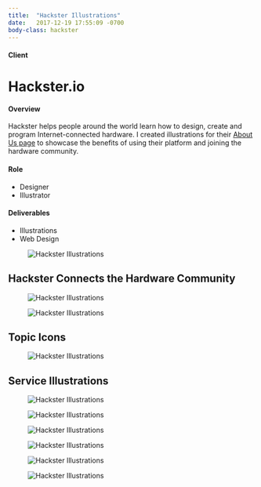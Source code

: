 ```yaml
---
title:  "Hackster Illustrations"
date:   2017-12-19 17:55:09 -0700
body-class: hackster
---
```

<div class="container project-header">
  <div class="row">
    <div class="col-md-3 title">
      <h4>Client</h4>
      <h1>Hackster.io</h1>
    </div>
    <div class="col-md-6 overview">
      <h4>Overview</h4>
      <p>Hackster helps people around the world learn how to design, create and program Internet-connected hardware. I created illustrations for their <a href="https://www.hackster.io/about">About Us page</a> to showcase the benefits of using their platform and joining the hardware community.</p>
    </div>
    <div class="col-md-2 offset-md-1 role">
      <h4>Role</h4>
      <ul>
        <li>Designer</li>
        <li>Illustrator</li>
      </ul>
      <h4>Deliverables</h4>
      <ul>
        <li>Illustrations</li>
        <li>Web Design</li>
      </ul>
    </div>
  </div>
</div>

<section class="container-fluid people">
  <div class="container">
    <div class="row">
      <figure class="col-12">
        <img src="../img/hackster/people.png" alt="Hackster Illustrations">
      </figure>
    </div>
  </div>
</section>

<section class="container-fluid world">
  <div class="container">
    <h2>Hackster Connects the Hardware Community</h2>
    <div class="row">
      <figure class="col-12">
        <img src="../img/hackster/world-hero.png" alt="Hackster Illustrations">
      </figure>
    </div>
  </div>
</section>

<section class="container">
  <div class="row">
    <figure class="col drone">
      <img src="../img/hackster/drone-work.png" alt="Hackster Illustrations">
    </figure>
  </div>
</section>

<section class="container icons">
  <h2>Topic Icons</h2>
  <div class="row justify-content-center">
    <figure class="col-md-9">
      <img src="../img/hackster/hackster-about-icons.png" alt="Hackster Illustrations">
    </figure>
  </div>
</section>

<section class="container services">
  <div class="container">
    <h2>Service Illustrations</h2>
    <div class="row">
      <figure class="col-md-4">
        <img src="../img/hackster/social-media.png" alt="Hackster Illustrations">
      </figure>
      <figure class="col-md-4">
        <img src="../img/hackster/platform-computer.png" alt="Hackster Illustrations">
      </figure>
      <figure class="col-md-4">
        <img src="../img/hackster/rocket.png" alt="Hackster Illustrations">
      </figure>
      <figure class="col-md-4">
        <img src="../img/hackster/planning.png" alt="Hackster Illustrations">
      </figure>
      <figure class="col-md-4">
        <img src="../img/hackster/contests.png" alt="Hackster Illustrations">
      </figure>
      <figure class="col-md-4">
        <img src="../img/hackster/analytics.png" alt="Hackster Illustrations">
      </figure>
    </div>
  </div>
</section>
